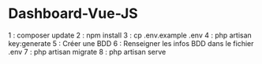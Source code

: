 # Dashboard-Vue-JS

1 : composer update
2 : npm install
3 : cp .env.example .env
4 : php artisan key:generate
5 : Créer une BDD
6 : Renseigner les infos BDD dans le fichier .env
7 : php artisan migrate
8 : php artisan serve

